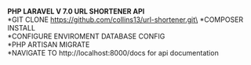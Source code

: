 **PHP LARAVEL V 7.0 URL SHORTENER API**\
*GIT CLONE https://github.com/collins13/url-shortener.git\
*COMPOSER INSTALL\
*CONFIGURE ENVIROMENT DATABASE CONFIG\
*PHP ARTISAN MIGRATE\
*NAVIGATE TO http://localhost:8000/docs for api documentation
